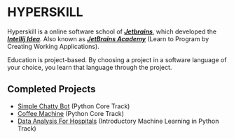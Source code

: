 # HYPERSKILL

Hyperskill is a online software school of [***Jetbrains***](https://www.jetbrains.com), which developed the [***Intellij Idea***](https://www.jetbrains.com/idea/). Also known as [***JetBrains Academy***](https://www.jetbrains.com/academy/) (Learn to Program by Creating Working Applications).

Education is project-based. By choosing a project in a software language of your choice, you learn that language through the project.

## Completed Projects

* [Simple Chatty Bot](https://hyperskill.org/projects/97) (Python Core Track)
* [Coffee Machine](https://hyperskill.org/projects/68) (Python Core Track)
* [Data Analysis For Hospitals](https://hyperskill.org/projects/152) (Introductory Machine Learning in Python Track)